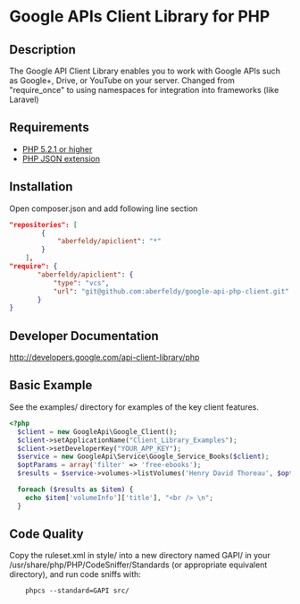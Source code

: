 # Google APIs Client Library for PHP #

## Description ##
The Google API Client Library enables you to work with Google APIs such as Google+, Drive, or YouTube on your server.
Changed from "require_once" to using namespaces for integration into frameworks (like Laravel)

## Requirements ##
* [PHP 5.2.1 or higher](http://www.php.net/)
* [PHP JSON extension](http://php.net/manual/en/book.json.php)

## Installation ##

Open composer.json and add following line section
```json
"repositories": [
        {
            "aberfeldy/apiclient": "*"
        }
    ],
"require": {
       "aberfeldy/apiclient": {
           "type": "vcs",
           "url": "git@github.com:aberfeldy/google-api-php-client.git"
       }
}
```

## Developer Documentation ##
http://developers.google.com/api-client-library/php

## Basic Example ##
See the examples/ directory for examples of the key client features.
```PHP
<?php
  $client = new GoogleApi\Google_Client();
  $client->setApplicationName("Client_Library_Examples");
  $client->setDeveloperKey("YOUR_APP_KEY");
  $service = new GoogleApi\Service\Google_Service_Books($client);
  $optParams = array('filter' => 'free-ebooks');
  $results = $service->volumes->listVolumes('Henry David Thoreau', $optParams);

  foreach ($results as $item) {
    echo $item['volumeInfo']['title'], "<br /> \n";
  }
```

## Code Quality ##

Copy the ruleset.xml in style/ into a new directory named GAPI/ in your
/usr/share/php/PHP/CodeSniffer/Standards (or appropriate equivalent directory),
and run code sniffs with:

        phpcs --standard=GAPI src/

